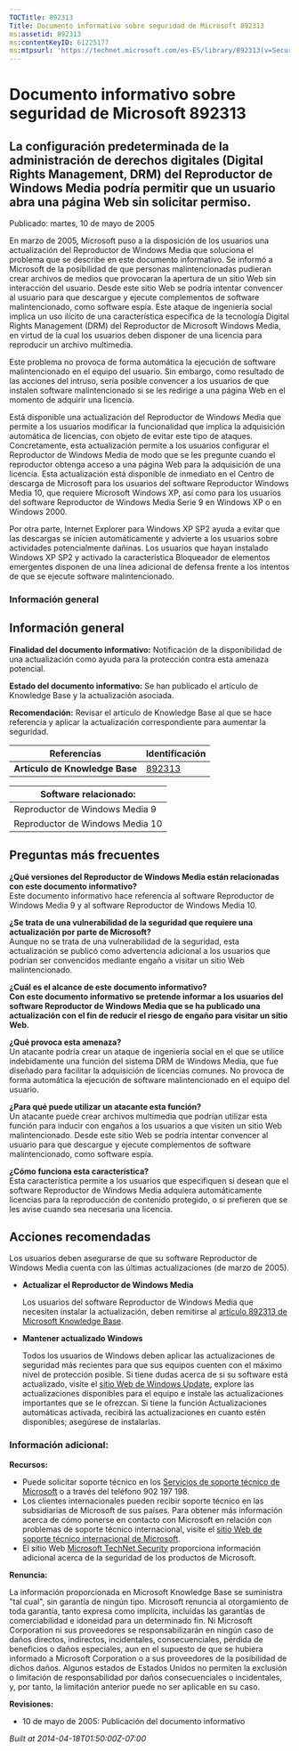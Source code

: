 ```yaml
---
TOCTitle: 892313
Title: Documento informativo sobre seguridad de Microsoft 892313
ms:assetid: 892313
ms:contentKeyID: 61225177
ms:mtpsurl: 'https://technet.microsoft.com/es-ES/library/892313(v=Security.10)'
---
```


Documento informativo sobre seguridad de Microsoft 892313
=========================================================

La configuración predeterminada de la administración de derechos digitales (Digital Rights Management, DRM) del Reproductor de Windows Media podría permitir que un usuario abra una página Web sin solicitar permiso.
----------------------------------------------------------------------------------------------------------------------------------------------------------------------------------------------------------------------

Publicado: martes, 10 de mayo de 2005

En marzo de 2005, Microsoft puso a la disposición de los usuarios una actualización del Reproductor de Windows Media que soluciona el problema que se describe en este documento informativo. Se informó a Microsoft de la posibilidad de que personas malintencionadas pudieran crear archivos de medios que provocaran la apertura de un sitio Web sin interacción del usuario. Desde este sitio Web se podría intentar convencer al usuario para que descargue y ejecute complementos de software malintencionado, como software espía. Este ataque de ingeniería social implica un uso ilícito de una característica específica de la tecnología Digital Rights Management (DRM) del Reproductor de Microsoft Windows Media, en virtud de la cual los usuarios deben disponer de una licencia para reproducir un archivo multimedia.

Este problema no provoca de forma automática la ejecución de software malintencionado en el equipo del usuario. Sin embargo, como resultado de las acciones del intruso, sería posible convencer a los usuarios de que instalen software malintencionado si se les redirige a una página Web en el momento de adquirir una licencia.

Está disponible una actualización del Reproductor de Windows Media que permite a los usuarios modificar la funcionalidad que implica la adquisición automática de licencias, con objeto de evitar este tipo de ataques. Concretamente, esta actualización permite a los usuarios configurar el Reproductor de Windows Media de modo que se les pregunte cuando el reproductor obtenga acceso a una página Web para la adquisición de una licencia. Esta actualización está disponible de inmediato en el Centro de descarga de Microsoft para los usuarios del software Reproductor Windows Media 10, que requiere Microsoft Windows XP, así como para los usuarios del software Reproductor de Windows Media Serie 9 en Windows XP o en Windows 2000.

Por otra parte, Internet Explorer para Windows XP SP2 ayuda a evitar que las descargas se inicien automáticamente y advierte a los usuarios sobre actividades potencialmente dañinas. Los usuarios que hayan instalado Windows XP SP2 y activado la característica Bloqueador de elementos emergentes disponen de una línea adicional de defensa frente a los intentos de que se ejecute software malintencionado.

### Información general

Información general
-------------------

**Finalidad del documento informativo:** Notificación de la disponibilidad de una actualización como ayuda para la protección contra esta amenaza potencial.

**Estado del documento informativo:** Se han publicado el artículo de Knowledge Base y la actualización asociada.

**Recomendación:** Revisar el artículo de Knowledge Base al que se hace referencia y aplicar la actualización correspondiente para aumentar la seguridad.

| Referencias                    | Identificación                                   |
|--------------------------------|--------------------------------------------------|
| **Artículo de Knowledge Base** | [892313](http://support.microsoft.com/kb/892313) |

| Software relacionado:           |
|---------------------------------|
| Reproductor de Windows Media 9  |
| Reproductor de Windows Media 10 |

Preguntas más frecuentes
------------------------

**¿Qué versiones del Reproductor de Windows Media están relacionadas con este documento informativo?**  
Este documento informativo hace referencia al software Reproductor de Windows Media 9 y al software Reproductor de Windows Media 10.

**¿Se trata de una vulnerabilidad de la seguridad que requiere una actualización por parte de Microsoft?**  
Aunque no se trata de una vulnerabilidad de la seguridad, esta actualización se publicó como advertencia adicional a los usuarios que podrían ser convencidos mediante engaño a visitar un sitio Web malintencionado.

**¿Cuál es el alcance de este documento informativo?**  
**Con este documento informativo se pretende informar a los usuarios del software Reproductor de Windows Media que se ha publicado una actualización con el fin de reducir el riesgo de engaño para visitar un sitio Web.**

**¿Qué provoca esta amenaza?**  
Un atacante podría crear un ataque de ingeniería social en el que se utilice indebidamente una función del sistema DRM de Windows Media, que fue diseñado para facilitar la adquisición de licencias comunes. No provoca de forma automática la ejecución de software malintencionado en el equipo del usuario.

**¿Para qué puede utilizar un atacante esta función?**  
Un atacante puede crear archivos multimedia que podrían utilizar esta función para inducir con engaños a los usuarios a que visiten un sitio Web malintencionado. Desde este sitio Web se podría intentar convencer al usuario para que descargue y ejecute complementos de software malintencionado, como software espía.

**¿Cómo funciona esta característica?**  
Esta característica permite a los usuarios que especifiquen si desean que el software Reproductor de Windows Media adquiera automáticamente licencias para la reproducción de contenido protegido, o si prefieren que se les avise cuando sea necesaria una licencia.

Acciones recomendadas
---------------------

Los usuarios deben asegurarse de que su software Reproductor de Windows Media cuenta con las últimas actualizaciones (de marzo de 2005).

-   **Actualizar el Reproductor de Windows Media**

    Los usuarios del software Reproductor de Windows Media que necesiten instalar la actualización, deben remitirse al [artículo 892313 de Microsoft Knowledge Base](http://support.microsoft.com/kb/892313).

-   **Mantener actualizado Windows**

    Todos los usuarios de Windows deben aplicar las actualizaciones de seguridad más recientes para que sus equipos cuenten con el máximo nivel de protección posible. Si tiene dudas acerca de si su software está actualizado, visite el [sitio Web de Windows Update](http://windowsupdate.microsoft.com/), explore las actualizaciones disponibles para el equipo e instale las actualizaciones importantes que se le ofrezcan. Si tiene la función Actualizaciones automáticas activada, recibirá las actualizaciones en cuanto estén disponibles; asegúrese de instalarlas.

### Información adicional:

**Recursos:**

-   Puede solicitar soporte técnico en los [Servicios de soporte técnico de Microsoft](http://support.microsoft.com/default.aspx?scid=fh;es-es;incidentsubmit) o a través del teléfono 902 197 198.
-   Los clientes internacionales pueden recibir soporte técnico en las subsidiarias de Microsoft de sus países. Para obtener más información acerca de cómo ponerse en contacto con Microsoft en relación con problemas de soporte técnico internacional, visite el [sitio Web de soporte técnico internacional de Microsoft](http://go.microsoft.com/fwlink/?linkid=21155).
-   El sitio Web [Microsoft TechNet Security](http://www.microsoft.com/spain/technet/seguridad/default.asp) proporciona información adicional acerca de la seguridad de los productos de Microsoft.

**Renuncia:**

La información proporcionada en Microsoft Knowledge Base se suministra "tal cual", sin garantía de ningún tipo. Microsoft renuncia al otorgamiento de toda garantía, tanto expresa como implícita, incluidas las garantías de comerciabilidad e idoneidad para un determinado fin. Ni Microsoft Corporation ni sus proveedores se responsabilizarán en ningún caso de daños directos, indirectos, incidentales, consecuenciales, pérdida de beneficios o daños especiales, aun en el supuesto de que se hubiera informado a Microsoft Corporation o a sus proveedores de la posibilidad de dichos daños. Algunos estados de Estados Unidos no permiten la exclusión o limitación de responsabilidad por daños consecuenciales o incidentales, y, por tanto, la limitación anterior puede no ser aplicable en su caso.

**Revisiones:**

-   10 de mayo de 2005: Publicación del documento informativo

*Built at 2014-04-18T01:50:00Z-07:00*